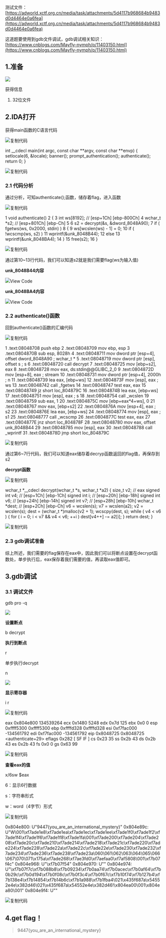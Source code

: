


测试文件：[https://adworld.xctf.org.cn/media/task/attachments/5d4117b968684b9483d0d4464e0a6fea](https://adworld.xctf.org.cn/media/task/attachments/5d4117b968684b9483d0d4464e0a6fea)

这道题要使用到gdb文件调试，gdb调试相关知识：[https://www.cnblogs.com/Mayfly-nymph/p/11403150.html](https://www.cnblogs.com/Mayfly-nymph/p/11403150.html)

## 1.准备

![](https://img2018.cnblogs.com/blog/1228809/201908/1228809-20190823233142508-1560232090.png)

获得信息

1. 32位文件

## 2.IDA打开

获得main函数的C语言代码

![复制代码](https://common.cnblogs.com/images/copycode.gif)

int __cdecl main(int argc, const char **argv, const char **envp)
{
  setlocale(6, &locale);
  banner();
  prompt_authentication();
  authenticate();
  return 0;
}

![复制代码](https://common.cnblogs.com/images/copycode.gif)

### 2.1 代码分析

通过分析，可知authenticate();函数，储存着flag，进入函数

![复制代码](https://common.cnblogs.com/images/copycode.gif)

 1 void authenticate() 2 {
 3   int ws[8192]; // [esp+1Ch] [ebp-800Ch]
 4   wchar_t *s2; // [esp+801Ch] [ebp-Ch]
 5 
 6   s2 = decrypt(&s, &dword_8048A90);
 7   if ( fgetws(ws, 0x2000, stdin) )
 8   {
 9     ws[wcslen(ws) - 1] = 0;
10     if ( !wcscmp(ws, s2) )
11       wprintf(&unk_8048B44);
12     else
13       wprintf(&unk_8048BA4);
14 }
15   free(s2);
16 }

![复制代码](https://common.cnblogs.com/images/copycode.gif)

通过第10~13行代码，我们可以知道s2就是我们需要flag(ws为输入值)

**unk_8048B44内容**

![](https://images.cnblogs.com/OutliningIndicators/ContractedBlock.gif)View Code

**unk_8048BA4内容**

![](https://images.cnblogs.com/OutliningIndicators/ContractedBlock.gif)View Code

### 2.2 authenticate()函数

回到authenticate()函数的汇编代码

![复制代码](https://common.cnblogs.com/images/copycode.gif)

 1 .text:08048708                 push    ebp 2 .text:08048709                 mov     ebp, esp 3 .text:0804870B                 sub     esp, 8028h 4 .text:08048711                 mov     dword ptr [esp+4], offset dword_8048A90 ; wchar_t *
 5 .text:08048719                 mov     dword ptr [esp], offset s ; s
 6 .text:08048720                 call    decrypt 7 .text:08048725                 mov     [ebp+s2], eax 8 .text:08048728                 mov     eax, ds:stdin@@GLIBC_2_0
 9 .text:0804872D                 mov     [esp+8], eax    ; stream
10 .text:08048731                 mov     dword ptr [esp+4], 2000h ; n
11 .text:08048739                 lea     eax, [ebp+ws]
12 .text:0804873F                 mov     [esp], eax      ; ws
13 .text:08048742                 call    _fgetws
14 .text:08048747                 test    eax, eax
15 .text:08048749                 jz      short loc_804879C
16 .text:0804874B                 lea     eax, [ebp+ws]
17 .text:08048751                 mov     [esp], eax      ; s
18 .text:08048754                 call    _wcslen
19 .text:08048759                 sub     eax, 1
20 .text:0804875C                 mov     [ebp+eax*4+ws], 0
21 .text:08048767                 mov     eax, [ebp+s2]
22 .text:0804876A                 mov     [esp+4], eax    ; s2
23 .text:0804876E                 lea     eax, [ebp+ws]
24 .text:08048774                 mov     [esp], eax      ; s1
25 .text:08048777                 call    _wcscmp
26 .text:0804877C                 test    eax, eax
27 .text:0804877E                 jnz     short loc_804878F
28 .text:08048780                 mov     eax, offset unk_8048B44
29 .text:08048785                 mov     [esp], eax
30 .text:08048788                 call    _wprintf
31 .text:0804878D                 jmp     short loc_804879C

![复制代码](https://common.cnblogs.com/images/copycode.gif)

通过第6~7行代码，我们可以知道eax储存着decryp函数返回的flag值，再保存到s2

**decrypt函数**

![复制代码](https://common.cnblogs.com/images/copycode.gif)

wchar_t *__cdecl decrypt(wchar_t *s, wchar_t *a2)
{
  size_t v2; // eax
  signed int v4; // [esp+1Ch] [ebp-1Ch]
  signed int i; // [esp+20h] [ebp-18h]
  signed int v6; // [esp+24h] [ebp-14h]
  signed int v7; // [esp+28h] [ebp-10h]
  wchar_t *dest; // [esp+2Ch] [ebp-Ch]
  v6 = wcslen(s);
  v7 = wcslen(a2);
  v2 = wcslen(s);
  dest = (wchar_t *)malloc(v2 + 1);
  wcscpy(dest, s);
  while ( v4 < v6 )
  {
    for ( i = 0; i < v7 && v4 < v6; ++i )
      dest[v4++] -= a2[i];
  }
  return dest;
}

![复制代码](https://common.cnblogs.com/images/copycode.gif)

### 2.3 gdb调试准备

综上所述，我们需要的flag保存在eax中，因此我们可以将断点设置在decrypt函数处，单步执行后，eax保存着我们需要的值，再读取eax值即可。

## 3.gdb调试

### 3.1 调试文件

gdb pro -q

![](https://img2018.cnblogs.com/blog/1228809/201908/1228809-20190823235152156-21473286.png)

**设置断点**

b decrypt

**执行到断点**

r

单步执行decrypt

n

![](https://img2018.cnblogs.com/blog/1228809/201908/1228809-20190824001330583-26876450.png)

**显示寄存器**

i r

![复制代码](https://common.cnblogs.com/images/copycode.gif)

eax            0x804e800           134539264
ecx            0x1480              5248
edx            0x7d                125
ebx            0x0                 0
esp            0xffff5300          0xffff5300
ebp            0xffffd328          0xffffd328
esi            0xf7fac000          -134561792
edi            0xf7fac000          -134561792
eip            0x8048725           0x8048725 <authenticate+29>
eflags         0x282               [ SF IF ]
cs             0x23                35
ss             0x2b                43
ds             0x2b                43
es             0x2b                43
fs             0x0                 0
gs             0x63                99

![复制代码](https://common.cnblogs.com/images/copycode.gif)

**查看eax的值**

x/6sw $eax

6：显示6行数据

s：字符串形式

w：word（4字节）形式

![复制代码](https://common.cnblogs.com/images/copycode.gif)

0x804e800:    U"9447{you_are_an_international_mystery}"
0x804e89c:    U"W\001\xf7ade1e8\xf7ade1ea\xf7ade1ec\xf7ade1ee\xf7ade1f0\xf7ade1f2\xf7ade1f4\xf7ade1f6\xf7ade1f8\xf7ade1fa\001\xf7ade200\xf7ade204\xf7ade208\xf7ade20c\xf7ade210\xf7ade214\xf7ade218\xf7ade21c\xf7ade220\xf7ade224\xf7ade228\xf7ade22a\xf7ade22c\xf7ade22e\xf7ade230\xf7ade232\xf7ade234\xf7ade236\xf7ade238\xf7ade23a\060\061\062\063\064\065\066\067\070\071\x175a\xf7ade268\xf7ae3fd0\xf7aefaa0\xf7af5808\001\xf7b07f4c"
0x804e968:    U"\xf7b07f54"
0x804e970:    U""
0x804e974:    U"\xf7b07f7c\xf7b088b8\xf7b09234\xf7b0aa74\xf7b0acec\xf7b0af64\xf7b0b29c\xf7b0d194\xf7b0f08c\xf7b0f3c4\xf7b0f67c\xf7b10f74\xf7b127b4\xf7b138e4\xf7b14854\xf7b14b6c\xf7b1a988\xf7b1fba4\021\x435f687a\x54552e4e\x382d46\021\x435f687a\x54552e4e\x382d46!\x804ea00\001\x804ea80\001"
0x804e9f4:    U""

![复制代码](https://common.cnblogs.com/images/copycode.gif)

## 4.get flag！

> 9447{you_are_an_international_mystery}